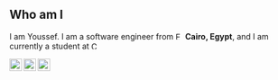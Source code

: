 ## Who am I

<p>
    I am Youssef. I am a software engineer from 
        <img alt="Egypt" width="13px" 
        src="https://cdn-icons-png.flaticon.com/512/323/323324.png"/>
    <b>Cairo, Egypt</b>, and I am currently a student at
        <img alt="Cairo University" width="13px" 
        src="https://upload.wikimedia.org/wikipedia/en/thumb/b/b9/Cairo_University_Crest.png/170px-Cairo_University_Crest.png"/>
</p>

<a href="https://www.linkedin.com/in/youssef-attai/">
    <img align="left" alt="Youssef's LinkedIn profile" width="22px" src="https://cdn.jsdelivr.net/gh/devicons/devicon/icons/linkedin/linkedin-original.svg"/>
</a>

<a href="https://g.dev/youssef-attai/">
    <img align="left" alt="Youssef's Google Developer profile" width="22px" src="https://cdn.jsdelivr.net/gh/devicons/devicon/icons/google/google-original.svg"/>
</a>

<a href="https://stackoverflow.com/u/14174934/">
    <img align="left" alt="Youssef's StackOverflow profile" width="22px" src="https://uxwing.com/wp-content/themes/uxwing/download/brands-and-social-media/stackoverflow-color-icon.svg"/>
</a>